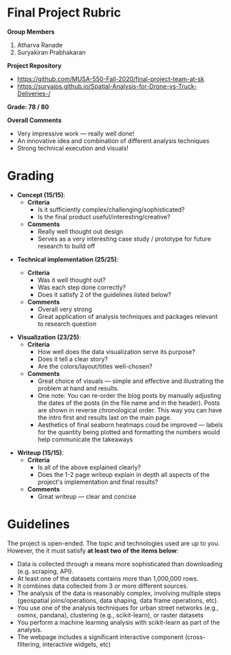 # Final Project Rubric

**Group Members**

1. Atharva Ranade
1. Suryakiran Prabhakaran

**Project Repository**

- https://github.com/MUSA-550-Fall-2020/final-project-team-at-sk
- https://suryajps.github.io/Spatial-Analysis-for-Drone-vs-Truck-Deliveries-/

**Grade: 78 / 80**

**Overall Comments**

- Very impressive work — really well done!
- An innovative idea and combination of different analysis techniques
- Strong technical execution and visuals!

# Grading

- **Concept (15/15)**:
  - **Criteria**
    - Is it sufficiently complex/challenging/sophisticated?
    - Is the final product useful/interesting/creative?
  - **Comments**
    - Really well thought out design
    - Serves as a very interesting case study / prototype for future research to build off

* **Technical implementation (25/25)**:

  - **Criteria**
    - Was it well thought out?
    - Was each step done correctly?
    - Does it satisfy 2 of the guidelines listed below?
  - **Comments**
    - Overall very strong
    - Great application of analysis techniques and packages relevant to research question

- **Visualization (23/25)**:
  - **Criteria**
    - How well does the data visualization serve its purpose?
    - Does it tell a clear story?
    - Are the colors/layout/titles well-chosen?
  - **Comments**
    - Great choice of visuals — simple and effective and illustrating the problem at hand and results.
    - One note: You can re-order the blog posts by manually adjusting the dates of the posts (in the file name and in the header). Posts are shown in reverse chronological order. This way you can have the intro first and results last on the main page.
    - Aesthetics of final seaborn heatmaps coud be improved — labels for the quantity being plotted and formatting the numbers would help communicate the takeaways

* **Writeup (15/15)**:
  - **Criteria**
    - Is all of the above explained clearly?
    - Does the 1-2 page writeup explain in depth all aspects of the project's implementation and final results?
  - **Comments**
    - Great writeup — clear and concise

# Guidelines

The project is open-ended. The topic and technologies used are up to you.
However, the it must satisfy **at least two of the items below**:

- Data is collected through a means more sophisticated than downloading (e.g. scraping, API).
- At least one of the datasets contains more than 1,000,000 rows.
- It combines data collected from 3 or more different sources.
- The analysis of the data is reasonably complex, involving multiple steps
  (geospatial joins/operations, data shaping, data frame operations, etc).
- You use one of the analysis techniques for urban street networks (e.g., osmnx, pandana), clustering (e.g., scikit-learn), or raster datasets
- You perform a machine learning analysis with scikit-learn as part of the analysis.
- The webpage includes a significant interactive component (cross-filtering, interactive widgets, etc)
